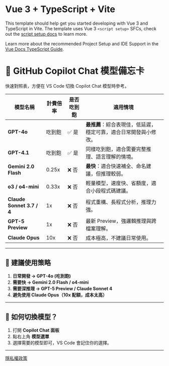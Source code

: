 # Vue 3 + TypeScript + Vite

This template should help get you started developing with Vue 3 and TypeScript in Vite. The template uses Vue 3 `<script setup>` SFCs, check out the [script setup docs](https://v3.vuejs.org/api/sfc-script-setup.html#sfc-script-setup) to learn more.

Learn more about the recommended Project Setup and IDE Support in the [Vue Docs TypeScript Guide](https://vuejs.org/guide/typescript/overview.html#project-setup).

# 🤖 GitHub Copilot Chat 模型備忘卡

快速對照表，方便在 VS Code 切換 Copilot Chat 模型時參考。

| 模型名稱                  | 計費倍率 | 是否吃到飽 | 適用情境                                                         |
| ------------------------- | -------- | ---------- | ---------------------------------------------------------------- |
| **GPT-4o**                | 吃到飽   | ✅ 是      | **最推薦**：綜合表現佳，低延遲，穩定可靠，適合日常開發與小修改。 |
| **GPT-4.1**               | 吃到飽   | ✅ 是      | 同樣吃到飽，適合需要完整推理、語言理解的情境。                   |
| **Gemini 2.0 Flash**      | 0.25x    | ❌ 否      | **最快**：適合快速補全、命名建議，但推理較弱。                   |
| **o3 / o4-mini**          | 0.33x    | ❌ 否      | 輕量模型，速度快、省額度，適合小段程式碼建議。                   |
| **Claude Sonnet 3.7 / 4** | 1x       | ❌ 否      | 程式重構、長程式分析，推理力強。                                 |
| **GPT-5 Preview**         | 1x       | ❌ 否      | 最新 Preview，強邏輯推理與跨檔案理解。                           |
| **Claude Opus**           | 10x      | ❌ 否      | 成本極高，不建議日常使用。                                       |

---

## 🚀 建議使用策略

1. **日常開發 → GPT-4o (吃到飽)**
2. **需要快 → Gemini 2.0 Flash / o4-mini**
3. **需要深推理 → GPT-5 Preview / Claude Sonnet 4**
4. **避免使用 Claude Opus（10x 配額，成本太高）**

---

## 🔧 如何切換模型？

1. 打開 **Copilot Chat 面板**
2. 點右上角 **模型選單**
3. 選擇需要的模型即可，VS Code 會記住你的選擇。

---

[隱私權政策](public/privacy.html)
